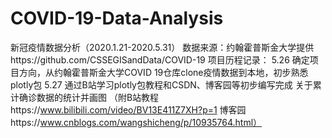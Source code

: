# COVID-19-Data-Analysis
新冠疫情数据分析（2020.1.21-2020.5.31）
数据来源：约翰霍普斯金大学提供https://github.com/CSSEGISandData/COVID-19
项目历程记录：
    5.26 确定项目方向，从约翰霍普斯金大学COVID 19仓库clone疫情数据到本地，初步熟悉plotly包
    5.27 通过B站学习plotly包教程和CSDN、博客园等初步编写完成 关于累计确诊数据的统计并画图
          （附B站教程https://www.bilibili.com/video/BV13E411Z7XH?p=1
           博客园https://www.cnblogs.com/wangshicheng/p/10935764.html）
